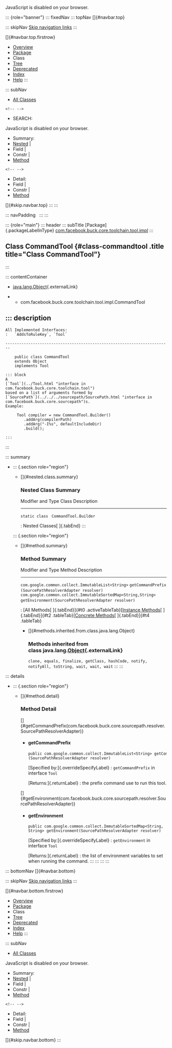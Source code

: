 <div>

JavaScript is disabled on your browser.

</div>

::: {role="banner"}
::: fixedNav
::: topNav
[]{#navbar.top}

::: skipNav
[Skip navigation links](#skip.navbar.top "Skip navigation links")
:::

[]{#navbar.top.firstrow}

-   [Overview](../../../../../../../index.html)
-   [Package](package-summary.html)
-   Class
-   [Tree](package-tree.html)
-   [Deprecated](../../../../../../../deprecated-list.html)
-   [Index](../../../../../../../index-all.html)
-   [Help](../../../../../../../help-doc.html)
:::

::: subNav
-   [All Classes](../../../../../../../allclasses.html)

```{=html}
<!-- -->
```
-   SEARCH:

<div>

<div>

JavaScript is disabled on your browser.

</div>

</div>

<div>

-   Summary: 
-   [Nested](#nested.class.summary) \| 
-   Field \| 
-   Constr \| 
-   [Method](#method.summary)

```{=html}
<!-- -->
```
-   Detail: 
-   Field \| 
-   Constr \| 
-   [Method](#method.detail)

</div>

[]{#skip.navbar.top}
:::
:::

::: navPadding
 
:::
:::

::: {role="main"}
::: header
::: subTitle
[Package]{.packageLabelInType} [com.facebook.buck.core.toolchain.tool.impl](package-summary.html)
:::

## Class CommandTool {#class-commandtool .title title="Class CommandTool"}
:::

::: contentContainer
-   [java.lang.Object](http://docs.oracle.com/javase/7/docs/api/java/lang/Object.html?is-external=true "class or interface in java.lang"){.externalLink}

-   -   com.facebook.buck.core.toolchain.tool.impl.CommandTool

::: description
-   

    All Implemented Interfaces:
    :   `AddsToRuleKey`, `Tool`

    ------------------------------------------------------------------------

        public class CommandTool
        extends Object
        implements Tool

    ::: block
    A
    [`Tool`](../Tool.html "interface in com.facebook.buck.core.toolchain.tool")
    based on a list of arguments formed by
    [`SourcePath`](../../../sourcepath/SourcePath.html "interface in com.facebook.buck.core.sourcepath")s.
    Example:

         Tool compiler = new CommandTool.Builder()
            .addArg(compilerPath)
            .addArg("-I%s", defaultIncludeDir)
            .build();
         
    :::
:::

::: summary
-   ::: {.section role="region"}
    -   []{#nested.class.summary}

        ### Nested Class Summary

          Modifier and Type   Class                   Description
          ------------------- ----------------------- -------------
          `static class `     `CommandTool.Builder`    

          : Nested Classes[ ]{.tabEnd}
    :::

    ::: {.section role="region"}
    -   []{#method.summary}

        ### Method Summary

          Modifier and Type                                               Method                                                   Description
          --------------------------------------------------------------- -------------------------------------------------------- -------------
          `com.google.common.collect.ImmutableList<String>`               `getCommandPrefix​(SourcePathResolverAdapter resolver)`    
          `com.google.common.collect.ImmutableSortedMap<String,​String>`   `getEnvironment​(SourcePathResolverAdapter resolver)`      

          : [All Methods[ ]{.tabEnd}]{#t0 .activeTableTab}[[Instance
          Methods](javascript:show(2);)[ ]{.tabEnd}]{#t2
          .tableTab}[[Concrete
          Methods](javascript:show(8);)[ ]{.tabEnd}]{#t4 .tableTab}

        -   []{#methods.inherited.from.class.java.lang.Object}

            ### Methods inherited from class java.lang.[Object](http://docs.oracle.com/javase/7/docs/api/java/lang/Object.html?is-external=true "class or interface in java.lang"){.externalLink}

            `clone, equals, finalize, getClass, hashCode, notify, notifyAll, toString, wait, wait, wait`
    :::
:::

::: details
-   ::: {.section role="region"}
    -   []{#method.detail}

        ### Method Detail

        []{#getCommandPrefix(com.facebook.buck.core.sourcepath.resolver.SourcePathResolverAdapter)}

        -   #### getCommandPrefix

            ``` methodSignature
            public com.google.common.collect.ImmutableList<String> getCommandPrefix​(SourcePathResolverAdapter resolver)
            ```

            [Specified by:]{.overrideSpecifyLabel}
            :   `getCommandPrefix` in interface `Tool`

            [Returns:]{.returnLabel}
            :   the prefix command use to run this tool.

        []{#getEnvironment(com.facebook.buck.core.sourcepath.resolver.SourcePathResolverAdapter)}

        -   #### getEnvironment

            ``` methodSignature
            public com.google.common.collect.ImmutableSortedMap<String,​String> getEnvironment​(SourcePathResolverAdapter resolver)
            ```

            [Specified by:]{.overrideSpecifyLabel}
            :   `getEnvironment` in interface `Tool`

            [Returns:]{.returnLabel}
            :   the list of environment variables to set when running
                the command.
    :::
:::
:::
:::

::: bottomNav
[]{#navbar.bottom}

::: skipNav
[Skip navigation links](#skip.navbar.bottom "Skip navigation links")
:::

[]{#navbar.bottom.firstrow}

-   [Overview](../../../../../../../index.html)
-   [Package](package-summary.html)
-   Class
-   [Tree](package-tree.html)
-   [Deprecated](../../../../../../../deprecated-list.html)
-   [Index](../../../../../../../index-all.html)
-   [Help](../../../../../../../help-doc.html)
:::

::: subNav
-   [All Classes](../../../../../../../allclasses.html)

<div>

<div>

JavaScript is disabled on your browser.

</div>

</div>

<div>

-   Summary: 
-   [Nested](#nested.class.summary) \| 
-   Field \| 
-   Constr \| 
-   [Method](#method.summary)

```{=html}
<!-- -->
```
-   Detail: 
-   Field \| 
-   Constr \| 
-   [Method](#method.detail)

</div>

[]{#skip.navbar.bottom}
:::

